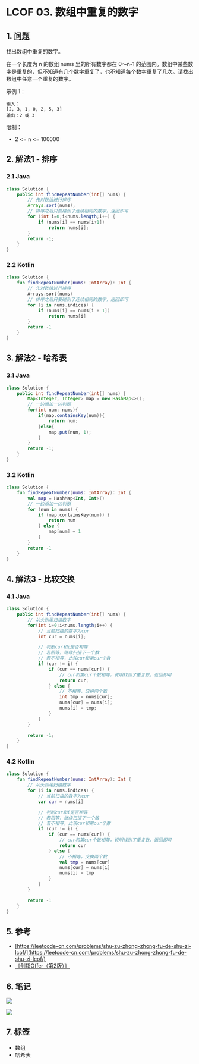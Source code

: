 # LCOF 03. 数组中重复的数字

## 1. [问题](https://leetcode-cn.com/problems/shu-zu-zhong-zhong-fu-de-shu-zi-lcof/)

找出数组中重复的数字。

在一个长度为 n 的数组 nums 里的所有数字都在 0～n-1 的范围内。数组中某些数字是重复的，但不知道有几个数字重复了，也不知道每个数字重复了几次。请找出数组中任意一个重复的数字。

示例 1：

```text
输入：
[2, 3, 1, 0, 2, 5, 3]
输出：2 或 3
```

限制：

* 2 &lt;= n &lt;= 100000

## 2. 解法1 - 排序

### 2.1 Java

```java
class Solution {
    public int findRepeatNumber(int[] nums) {
        // 先对数组进行排序
        Arrays.sort(nums);
        // 排序之后只要碰到了连续相同的数字，返回即可
        for (int i=0;i<nums.length;i++) {
            if (nums[i] == nums[i+1])
                return nums[i];
        }
        return -1;
    }
}
```

### 2.2 Kotlin

```kotlin
class Solution {
    fun findRepeatNumber(nums: IntArray): Int {
        // 先对数组进行排序
        Arrays.sort(nums)
        // 排序之后只要碰到了连续相同的数字，返回即可
        for (i in nums.indices) {
            if (nums[i] == nums[i + 1])
                return nums[i]
        }
        return -1
    }
}
```

## 3. 解法2 - 哈希表

### 3.1 Java

```java
class Solution {
    public int findRepeatNumber(int[] nums) {
        Map<Integer, Integer> map = new HashMap<>();
        // 一边添加一边判断
        for(int num: nums){
            if(map.containsKey(num)){
                return num;
            }else{
                map.put(num, 1);
            }
        }
        return -1;
    }
}
```

### 3.2 Kotlin

```kotlin
class Solution {
    fun findRepeatNumber(nums: IntArray): Int {
        val map = HashMap<Int, Int>()
        // 一边添加一边判断
        for (num in nums) {
            if (map.containsKey(num)) {
                return num
            } else {
                map[num] = 1
            }
        }
        return -1
    }
}
```

## 4. 解法3 - 比较交换

### 4.1 Java

```java
class Solution {
    public int findRepeatNumber(int[] nums) {
        // 从头到尾扫描数字
        for(int i=0;i<nums.length;i++) {
            // 当前扫描的数字为cur
            int cur = nums[i];

            // 判断cur和i是否相等
            // 若相等，继续扫描下一个数
            // 若不相等，比较cur和第cur个数
            if (cur != i) {
                if (cur == nums[cur]) {
                    // cur和第cur个数相等，说明找到了重复数，返回即可
                    return cur;
                } else {
                    // 不相等，交换两个数
                    int tmp = nums[cur];
                    nums[cur] = nums[i];
                    nums[i] = tmp;
                }
            }
        }

        return -1;
    }
}
```

### 4.2 Kotlin

```kotlin
class Solution {
    fun findRepeatNumber(nums: IntArray): Int {
        // 从头到尾扫描数字
        for (i in nums.indices) {
            // 当前扫描的数字为cur
            var cur = nums[i]

            // 判断cur和i是否相等
            // 若相等，继续扫描下一个数
            // 若不相等，比较cur和第cur个数
            if (cur != i) {
                if (cur == nums[cur]) {
                    // cur和第cur个数相等，说明找到了重复数，返回即可
                    return cur
                } else {
                    // 不相等，交换两个数
                    val tmp = nums[cur]
                    nums[cur] = nums[i]
                    nums[i] = tmp
                }
            }
        }

        return -1
    }
}
```

## 5. 参考

* [https://leetcode-cn.com/problems/shu-zu-zhong-zhong-fu-de-shu-zi-lcof/](https://leetcode-cn.com/problems/shu-zu-zhong-zhong-fu-de-shu-zi-lcof/)
* [《剑指Offer（第2版）》](https://book.douban.com/subject/27008702/)

## 6. 笔记

![](https://777blog.oss-cn-shanghai.aliyuncs.com/leetcode/lcof-03-1.jpg)

![](https://777blog.oss-cn-shanghai.aliyuncs.com/leetcode/lcof-03-2.jpg)

## 7. 标签

* 数组
* 哈希表

